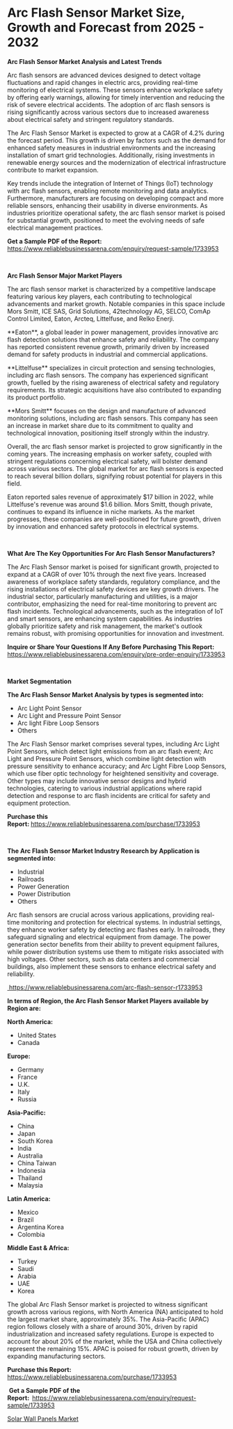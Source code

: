 <p><h1>Arc Flash Sensor Market Size, Growth and Forecast from 2025 - 2032</h1></p><p><strong>Arc Flash Sensor Market Analysis and Latest Trends</strong></p>
<p><p>Arc flash sensors are advanced devices designed to detect voltage fluctuations and rapid changes in electric arcs, providing real-time monitoring of electrical systems. These sensors enhance workplace safety by offering early warnings, allowing for timely intervention and reducing the risk of severe electrical accidents. The adoption of arc flash sensors is rising significantly across various sectors due to increased awareness about electrical safety and stringent regulatory standards.</p><p>The Arc Flash Sensor Market is expected to grow at a CAGR of 4.2% during the forecast period. This growth is driven by factors such as the demand for enhanced safety measures in industrial environments and the increasing installation of smart grid technologies. Additionally, rising investments in renewable energy sources and the modernization of electrical infrastructure contribute to market expansion.</p><p>Key trends include the integration of Internet of Things (IoT) technology with arc flash sensors, enabling remote monitoring and data analytics. Furthermore, manufacturers are focusing on developing compact and more reliable sensors, enhancing their usability in diverse environments. As industries prioritize operational safety, the arc flash sensor market is poised for substantial growth, positioned to meet the evolving needs of safe electrical management practices.</p></p>
<p><strong>Get a Sample PDF of the Report:&nbsp;</strong> <a href="https://www.reliablebusinessarena.com/enquiry/request-sample/1733953?utm_campaign=2180&utm_medium=2&utm_source=Github&utm_content=ia&utm_term=13022025&utm_id=arc-flash-sensor">https://www.reliablebusinessarena.com/enquiry/request-sample/1733953</a></p>
<p>&nbsp;</p>
<p><strong>Arc Flash Sensor Major Market Players</strong></p>
<p><p>The arc flash sensor market is characterized by a competitive landscape featuring various key players, each contributing to technological advancements and market growth. Notable companies in this space include Mors Smitt, ICE SAS, Grid Solutions, 42technology AG, SELCO, ComAp Control Limited, Eaton, Arcteq, Littelfuse, and Relko Enerji.</p><p>**Eaton**, a global leader in power management, provides innovative arc flash detection solutions that enhance safety and reliability. The company has reported consistent revenue growth, primarily driven by increased demand for safety products in industrial and commercial applications.</p><p>**Littelfuse** specializes in circuit protection and sensing technologies, including arc flash sensors. The company has experienced significant growth, fuelled by the rising awareness of electrical safety and regulatory requirements. Its strategic acquisitions have also contributed to expanding its product portfolio.</p><p>**Mors Smitt** focuses on the design and manufacture of advanced monitoring solutions, including arc flash sensors. This company has seen an increase in market share due to its commitment to quality and technological innovation, positioning itself strongly within the industry.</p><p>Overall, the arc flash sensor market is projected to grow significantly in the coming years. The increasing emphasis on worker safety, coupled with stringent regulations concerning electrical safety, will bolster demand across various sectors. The global market for arc flash sensors is expected to reach several billion dollars, signifying robust potential for players in this field.</p><p>Eaton reported sales revenue of approximately $17 billion in 2022, while Littelfuse's revenue was around $1.6 billion. Mors Smitt, though private, continues to expand its influence in niche markets. As the market progresses, these companies are well-positioned for future growth, driven by innovation and enhanced safety protocols in electrical systems.</p></p>
<p>&nbsp;</p>
<p><strong>What Are The Key Opportunities For Arc Flash Sensor Manufacturers?</strong></p>
<p><p>The Arc Flash Sensor market is poised for significant growth, projected to expand at a CAGR of over 10% through the next five years. Increased awareness of workplace safety standards, regulatory compliance, and the rising installations of electrical safety devices are key growth drivers. The industrial sector, particularly manufacturing and utilities, is a major contributor, emphasizing the need for real-time monitoring to prevent arc flash incidents. Technological advancements, such as the integration of IoT and smart sensors, are enhancing system capabilities. As industries globally prioritize safety and risk management, the market's outlook remains robust, with promising opportunities for innovation and investment.</p></p>
<p><strong>Inquire or Share Your Questions If Any Before Purchasing This Report:</strong> <a href="https://www.reliablebusinessarena.com/enquiry/pre-order-enquiry/1733953?utm_campaign=2180&utm_medium=2&utm_source=Github&utm_content=ia&utm_term=13022025&utm_id=arc-flash-sensor">https://www.reliablebusinessarena.com/enquiry/pre-order-enquiry/1733953</a></p>
<p>&nbsp;</p>
<p><strong>Market Segmentation</strong></p>
<p><strong>The Arc Flash Sensor Market Analysis by types is segmented into:</strong></p>
<p><ul><li>Arc Light Point Sensor</li><li>Arc Light and Pressure Point Sensor</li><li>Arc light Fibre Loop Sensors</li><li>Others</li></ul></p>
<p><p>The Arc Flash Sensor market comprises several types, including Arc Light Point Sensors, which detect light emissions from an arc flash event; Arc Light and Pressure Point Sensors, which combine light detection with pressure sensitivity to enhance accuracy; and Arc Light Fibre Loop Sensors, which use fiber optic technology for heightened sensitivity and coverage. Other types may include innovative sensor designs and hybrid technologies, catering to various industrial applications where rapid detection and response to arc flash incidents are critical for safety and equipment protection.</p></p>
<p><strong>Purchase this Report:&nbsp;</strong><a href="https://www.reliablebusinessarena.com/purchase/1733953?utm_campaign=2180&utm_medium=2&utm_source=Github&utm_content=ia&utm_term=13022025&utm_id=arc-flash-sensor">https://www.reliablebusinessarena.com/purchase/1733953</a></p>
<p>&nbsp;</p>
<p><strong>The Arc Flash Sensor Market Industry Research by Application is segmented into:</strong></p>
<p><ul><li>Industrial</li><li>Railroads</li><li>Power Generation</li><li>Power Distribution</li><li>Others</li></ul></p>
<p><p>Arc flash sensors are crucial across various applications, providing real-time monitoring and protection for electrical systems. In industrial settings, they enhance worker safety by detecting arc flashes early. In railroads, they safeguard signaling and electrical equipment from damage. The power generation sector benefits from their ability to prevent equipment failures, while power distribution systems use them to mitigate risks associated with high voltages. Other sectors, such as data centers and commercial buildings, also implement these sensors to enhance electrical safety and reliability.</p></p>
<p><a href="https://www.reliablebusinessarena.com/arc-flash-sensor-r1733953?utm_campaign=2180&utm_medium=2&utm_source=Github&utm_content=ia&utm_term=13022025&utm_id=arc-flash-sensor">&nbsp;https://www.reliablebusinessarena.com/arc-flash-sensor-r1733953</a></p>
<p><strong>In terms of Region, the Arc Flash Sensor Market Players available by Region are:</strong></p>
<p>
    <p> <strong> North America: </strong>
        <ul>
            <li>United States</li>
            <li>Canada</li>
        </ul>
        </p> 
    <p> <strong> Europe: </strong>
        <ul>
            <li>Germany</li>
            <li>France</li>
            <li>U.K.</li>
            <li>Italy</li>
            <li>Russia</li>
        </ul>
        </p> 
    <p> <strong> Asia-Pacific: </strong>
        <ul>
            <li>China</li>
            <li>Japan</li>
            <li>South Korea</li>
            <li>India</li>
            <li>Australia</li>
            <li>China Taiwan</li>
            <li>Indonesia</li>
            <li>Thailand</li>
            <li>Malaysia</li>
        </ul>
        </p> 
    <p> <strong> Latin America: </strong>
        <ul>
            <li>Mexico</li>
            <li>Brazil</li>
            <li>Argentina Korea</li>
            <li>Colombia</li>
        </ul>
        </p> 
    <p> <strong> Middle East & Africa: </strong>
        <ul>
            <li>Turkey</li>
            <li>Saudi</li>
            <li>Arabia</li>
            <li>UAE</li>
            <li>Korea</li>
        </ul>
    </p>
    </p>
<p><p>The global Arc Flash Sensor market is projected to witness significant growth across various regions, with North America (NA) anticipated to hold the largest market share, approximately 35%. The Asia-Pacific (APAC) region follows closely with a share of around 30%, driven by rapid industrialization and increased safety regulations. Europe is expected to account for about 20% of the market, while the USA and China collectively represent the remaining 15%. APAC is poised for robust growth, driven by expanding manufacturing sectors.</p></p>
<p><strong>Purchase this Report: </strong><a href="https://www.reliablebusinessarena.com/purchase/1733953?utm_campaign=2180&utm_medium=2&utm_source=Github&utm_content=ia&utm_term=13022025&utm_id=arc-flash-sensor">https://www.reliablebusinessarena.com/purchase/1733953</a></p>
<p>&nbsp;<strong>Get a Sample PDF of the Report:&nbsp;&nbsp;</strong><a href="https://www.reliablebusinessarena.com/enquiry/request-sample/1733953?utm_campaign=2180&utm_medium=2&utm_source=Github&utm_content=ia&utm_term=13022025&utm_id=arc-flash-sensor">https://www.reliablebusinessarena.com/enquiry/request-sample/1733953</a></p>
<p><strong></strong></p>
<p><p><a href="https://github.com/lindaopodray/Market-Research-Report-List-1/blob/main/solar-wall-panels-market.md?utm_campaign=2180&utm_medium=2&utm_source=Github&utm_content=ia&utm_term=13022025&utm_id=arc-flash-sensor">Solar Wall Panels Market</a></p></p>